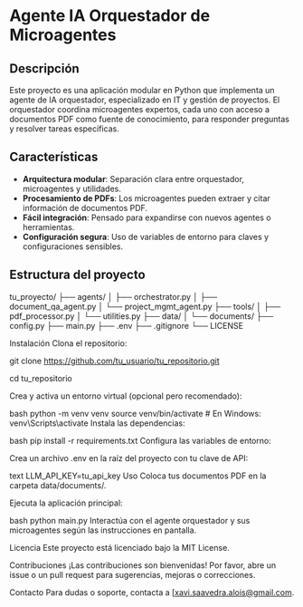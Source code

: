 # Agente IA Orquestador de Microagentes

## Descripción

Este proyecto es una aplicación modular en Python que implementa un agente de IA orquestador, especializado en IT y gestión de proyectos. El orquestador coordina microagentes expertos, cada uno con acceso a documentos PDF como fuente de conocimiento, para responder preguntas y resolver tareas específicas.

## Características

- **Arquitectura modular**: Separación clara entre orquestador, microagentes y utilidades.
- **Procesamiento de PDFs**: Los microagentes pueden extraer y citar información de documentos PDF.
- **Fácil integración**: Pensado para expandirse con nuevos agentes o herramientas.
- **Configuración segura**: Uso de variables de entorno para claves y configuraciones sensibles.

## Estructura del proyecto

tu_proyecto/
├── agents/
│ ├── orchestrator.py
│ ├── document_qa_agent.py
│ └── project_mgmt_agent.py
├── tools/
│ ├── pdf_processor.py
│ └── utilities.py
├── data/
│ └── documents/
├── config.py
├── main.py
├── .env
├── .gitignore
└── LICENSE

Instalación
Clona el repositorio:

git clone https://github.com/tu_usuario/tu_repositorio.git

cd tu_repositorio

Crea y activa un entorno virtual (opcional pero recomendado):

bash
python -m venv venv
source venv/bin/activate # En Windows: venv\Scripts\activate
Instala las dependencias:

bash
pip install -r requirements.txt
Configura las variables de entorno:

Crea un archivo .env en la raíz del proyecto con tu clave de API:

text
LLM_API_KEY=tu_api_key
Uso
Coloca tus documentos PDF en la carpeta data/documents/.

Ejecuta la aplicación principal:

bash
python main.py
Interactúa con el agente orquestador y sus microagentes según las instrucciones en pantalla.

Licencia
Este proyecto está licenciado bajo la MIT License.

Contribuciones
¡Las contribuciones son bienvenidas! Por favor, abre un issue o un pull request para sugerencias, mejoras o correcciones.

Contacto
Para dudas o soporte, contacta a [xavi.saavedra.alois@gmail.com.
